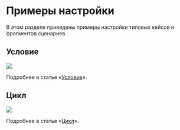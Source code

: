 # Примеры настройки

В этом разделе приведены примеры настройки типовых кейсов и фрагментов сценариев.

## Условие

![](../.gitbook/assets/if\_scheme.png)

Подробнее в статье «[Условие](samples/if.md)».

## Цикл

![](../.gitbook/assets/for\_scheme.png)

Подробнее в статье «[Цикл](samples/for.md)».

